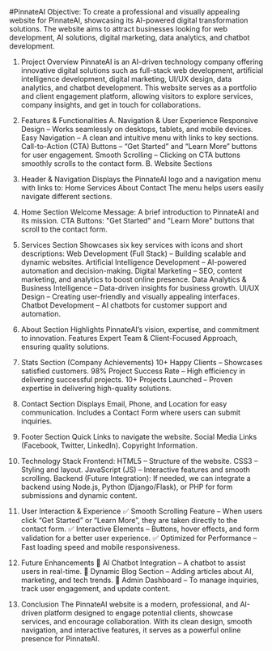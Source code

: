  #PinnateAI
Objective:
To create a professional and visually appealing website for PinnateAI, showcasing its AI-powered digital transformation solutions. The website aims to attract businesses looking for web development, AI solutions, digital marketing, data analytics, and chatbot development.

1. Project Overview
PinnateAI is an AI-driven technology company offering innovative digital solutions such as full-stack web development, artificial intelligence development, digital marketing, UI/UX design, data analytics, and chatbot development. This website serves as a portfolio and client engagement platform, allowing visitors to explore services, company insights, and get in touch for collaborations.

2. Features & Functionalities
A. Navigation & User Experience
Responsive Design – Works seamlessly on desktops, tablets, and mobile devices.
Easy Navigation – A clean and intuitive menu with links to key sections.
Call-to-Action (CTA) Buttons – “Get Started” and “Learn More” buttons for user engagement.
Smooth Scrolling – Clicking on CTA buttons smoothly scrolls to the contact form.
B. Website Sections
1. Header & Navigation
Displays the PinnateAI logo and a navigation menu with links to:
Home
Services
About
Contact
The menu helps users easily navigate different sections.
2. Home Section
Welcome Message: A brief introduction to PinnateAI and its mission.
CTA Buttons: "Get Started" and "Learn More" buttons that scroll to the contact form.
3. Services Section
Showcases six key services with icons and short descriptions:
Web Development (Full Stack) – Building scalable and dynamic websites.
Artificial Intelligence Development – AI-powered automation and decision-making.
Digital Marketing – SEO, content marketing, and analytics to boost online presence.
Data Analytics & Business Intelligence – Data-driven insights for business growth.
UI/UX Design – Creating user-friendly and visually appealing interfaces.
Chatbot Development – AI chatbots for customer support and automation.
4. About Section
Highlights PinnateAI’s vision, expertise, and commitment to innovation.
Features Expert Team & Client-Focused Approach, ensuring quality solutions.
5. Stats Section (Company Achievements)
10+ Happy Clients – Showcases satisfied customers.
98% Project Success Rate – High efficiency in delivering successful projects.
10+ Projects Launched – Proven expertise in delivering high-quality solutions.
6. Contact Section
Displays Email, Phone, and Location for easy communication.
Includes a Contact Form where users can submit inquiries.
7. Footer Section
Quick Links to navigate the website.
Social Media Links (Facebook, Twitter, LinkedIn).
Copyright Information.
3. Technology Stack
Frontend:
HTML5 – Structure of the website.
CSS3 – Styling and layout.
JavaScript (JS) – Interactive features and smooth scrolling.
Backend (Future Integration):
If needed, we can integrate a backend using Node.js, Python (Django/Flask), or PHP for form submissions and dynamic content.
4. User Interaction & Experience
✅ Smooth Scrolling Feature – When users click “Get Started” or “Learn More”, they are taken directly to the contact form.
✅ Interactive Elements – Buttons, hover effects, and form validation for a better user experience.
✅ Optimized for Performance – Fast loading speed and mobile responsiveness.

5. Future Enhancements
🔹 AI Chatbot Integration – A chatbot to assist users in real-time.
🔹 Dynamic Blog Section – Adding articles about AI, marketing, and tech trends.
🔹 Admin Dashboard – To manage inquiries, track user engagement, and update content.

6. Conclusion
The PinnateAI website is a modern, professional, and AI-driven platform designed to engage potential clients, showcase services, and encourage collaboration. With its clean design, smooth navigation, and interactive features, it serves as a powerful online presence for PinnateAI.

